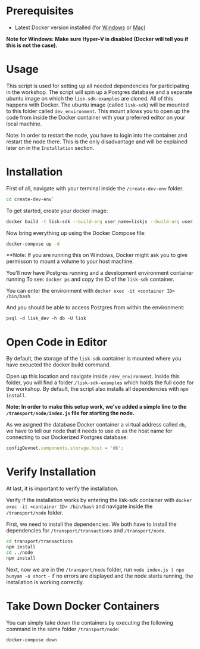 # Prerequisites
- Latest Docker version installed (for [Windows](https://docs.docker.com/docker-for-windows/install/) or [Mac](https://docs.docker.com/v17.12/docker-for-mac/install/))

**Note for Windows: Make sure Hyper-V is disabled (Docker will tell you if this is not the case).**

# Usage
This script is used for setting up all needed dependencies for participating in the workshop. 
The script will spin up a Postgres database and a separate ubuntu image on which the `lisk-sdk-examples` are cloned.
All of this happens with Docker. The ubuntu image (called `lisk-sdk`) will be mounted to this folder called `dev_environment`.
This mount allows you to open up the code from inside the Docker container with your preferred editor on your local machine.

Note: In order to restart the node, you have to login into the container and restart the node there. This is the only disadvantage and will be explained later on in the `Installation` section.

# Installation
First of all, navigate with your terminal inside the `/create-dev-env` folder.

```bash
cd create-dev-env`
```

To get started, create your docker image:
```bash
docker build -t lisk-sdk --build-arg user_name=liskjs --build-arg user_id=$UID .
```

Now bring everything up using the Docker Compose file:
```bash
docker-compose up -d
```

**Note: If you are running this on Windows, Docker might ask you to give permisson to mount a volume to your host machine.

You'll now have Postgres running and a development environment container running
To see: `docker ps` and copy the ID of the `lisk-sdk` container.

You can enter the environment with `docker exec -it <container ID> /bin/bash`

And you should be able to access Postgres from within the environment:
```
psql -d lisk_dev -h db -U lisk
```

# Open Code in Editor
By default, the storage of the `lisk-sdk` container is mounted where you have exeucted the docker build command.

Open up this location and navigate inside `/dev_environment`.
Inside this folder, you will find a folder `/lisk-sdk-examples` which holds the full code for the workshop. 
By default, the script also installs all dependencies with `npm install`.

**Note: In order to make this setup work, we've added a simple line to the `/transport/node/index.js` file for starting the node.**

As we asigned the database Docker container a virtual address called `db`, we have to tell our node that it needs to use `db` as the host name for connecting to our Dockerized Postgres database: 

```js
configDevnet.components.storage.host = 'db';
```

# Verify Installation
At last, it is important to verify the installation.

Verify if the installation works by entering the lisk-sdk container with `docker exec -it <container ID> /bin/bash` and navigate inside the `/transport/node` folder.

First, we need to install the dependencies. We both have to install the dependencies for `/transport/transactions` and `/transport/node`.

```bash
cd transport/transactions
npm install
cd ../node
npm install
```

Next, now we are in the `/transport/node` folder, run `node index.js | npx bunyan -o short` - if no errors are displayed and the node starts running, the installation is working correctly.

# Take Down Docker Containers
You can simply take down the containers by executing the following command in the same folder `/transport/node`:

```sh
docker-compose down
```